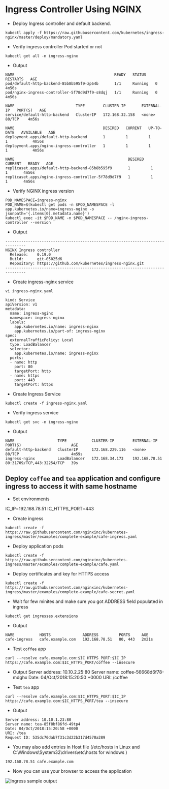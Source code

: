 # Ingress Controller Using NGINX

- Deploy Ingress controller and default backend. 
```
kubectl apply -f https://raw.githubusercontent.com/kubernetes/ingress-nginx/master/deploy/mandatory.yaml
```
- Verify ingress controller Pod started or not 
```
kubectl get all -n ingress-nginx
```
- Output
```
NAME                                            READY   STATUS    RESTARTS   AGE
pod/default-http-backend-85b8b595f9-zp64b       1/1     Running   0          4m56s
pod/nginx-ingress-controller-5f78d9d7f9-s8dqj   1/1     Running   0          4m56s

NAME                           TYPE        CLUSTER-IP       EXTERNAL-IP   PORT(S)   AGE
service/default-http-backend   ClusterIP   172.168.32.158   <none>        80/TCP    4m56s

NAME                                       DESIRED   CURRENT   UP-TO-DATE   AVAILABLE   AGE
deployment.apps/default-http-backend       1         1         1            1           4m56s
deployment.apps/nginx-ingress-controller   1         1         1            1           4m56s

NAME                                                  DESIRED   CURRENT   READY   AGE
replicaset.apps/default-http-backend-85b8b595f9       1         1         1       4m56s
replicaset.apps/nginx-ingress-controller-5f78d9d7f9   1         1         1       4m56s

```
- Verify NGINX  ingress version 
```
POD_NAMESPACE=ingress-nginx
POD_NAME=$(kubectl get pods -n $POD_NAMESPACE -l app.kubernetes.io/name=ingress-nginx -o jsonpath='{.items[0].metadata.name}')
kubectl exec -it $POD_NAME -n $POD_NAMESPACE -- /nginx-ingress-controller --version
```
- Output
```
-------------------------------------------------------------------------------
NGINX Ingress controller
  Release:    0.19.0
  Build:      git-05025d6
  Repository: https://github.com/kubernetes/ingress-nginx.git
-------------------------------------------------------------------------------
```
- Create ingress-nginx service 

```
vi ingress-nginx.yaml
```

```
kind: Service
apiVersion: v1
metadata:
  name: ingress-nginx
  namespace: ingress-nginx
  labels:
    app.kubernetes.io/name: ingress-nginx
    app.kubernetes.io/part-of: ingress-nginx
spec:
  externalTrafficPolicy: Local
  type: LoadBalancer
  selector:
    app.kubernetes.io/name: ingress-nginx
  ports:
  - name: http
    port: 80
    targetPort: http
  - name: https
    port: 443
    targetPort: https
```
- Create Ingress Service
```
kubectl create -f ingress-nginx.yaml
```

- Verify ingress service 

```
kubectl get svc -n ingress-nginx
```

- Output 

```
NAME                   TYPE           CLUSTER-IP        EXTERNAL-IP     PORT(S)                      AGE
default-http-backend   ClusterIP      172.168.229.116   <none>          80/TCP                       4m59s
ingress-nginx          LoadBalancer   172.168.34.173    192.168.78.51   80:31709/TCP,443:32254/TCP   39s
```

## Deploy `coffee` and `tea` application and configure ingress to access it with same hostname

- Set environments 

IC_IP=192.168.78.51
IC_HTTPS_PORT=443

- Create ingress 
```
kubectl create -f https://raw.githubusercontent.com/nginxinc/kubernetes-ingress/master/examples/complete-example/cafe-ingress.yaml
```
- Deploy application pods 
```
kubectl create -f  https://raw.githubusercontent.com/nginxinc/kubernetes-ingress/master/examples/complete-example/cafe.yaml
```
- Deploy certificates and key for HTTPS access 
```
kubectl create -f  https://raw.githubusercontent.com/nginxinc/kubernetes-ingress/master/examples/complete-example/cafe-secret.yaml
```
- Wait for few minites and make sure you got ADDRESS field populated in ingress 
```
kubectl get ingresses.extensions
```
- Output
```
NAME           HOSTS              ADDRESS         PORTS     AGE
cafe-ingress   cafe.example.com   192.168.78.51   80, 443   2m21s
```
- Test `coffee` app

```
curl --resolve cafe.example.com:$IC_HTTPS_PORT:$IC_IP https://cafe.example.com:$IC_HTTPS_PORT/coffee --insecure
```
- Output 
Server address: 10.10.2.25:80
Server name: coffee-56668d6f78-mdghx
Date: 04/Oct/2018:15:20:50 +0000
URI: /coffee

- Test `tea` app 

```
curl --resolve cafe.example.com:$IC_HTTPS_PORT:$IC_IP https://cafe.example.com:$IC_HTTPS_PORT/tea --insecure
```
- Output 
```
Server address: 10.10.1.23:80
Server name: tea-85f8bf86fd-49tp4
Date: 04/Oct/2018:15:20:58 +0000
URI: /tea
Request ID: 535dc70dab7f31c3d22b317d4570a289
```

- You may also add entries in Host file (/etc/hosts in Linux and C:\Windows\System32\drivers\etc\hosts for windows )
```
192.168.78.51 cafe.example.com
```
- Now you can use your browser to access the application 

![Ingress sample output](https://raw.githubusercontent.com/ansilh/kubernetes-the-hardway-virtualbox/master/images/ingress-app.png)
